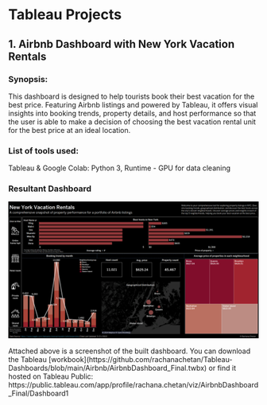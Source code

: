 # Tableau Projects

## 1. Airbnb Dashboard with New York Vacation Rentals
### Synopsis: 
This dashboard is designed to help tourists book their best vacation for the best price. Featuring Airbnb listings and powered by Tableau, it offers visual insights into booking trends, property details, and host performance so that the user is able to make a decision of choosing the best vacation rental unit for the best price at an ideal location.

### List of tools used:
Tableau & Google Colab: Python 3, Runtime - GPU for data cleaning

### Resultant Dashboard 
<p align="center">
  <img src="/Airbnb/Airbnb_Dashboard.png">
</p>
Attached above is a screenshot of the built dashboard. You can download the Tableau [workbook](https://github.com/rachanachetan/Tableau-Dashboards/blob/main/Airbnb/AirbnbDashboard_Final.twbx) or find it hosted on Tableau Public: https://public.tableau.com/app/profile/rachana.chetan/viz/AirbnbDashboard_Final/Dashboard1





